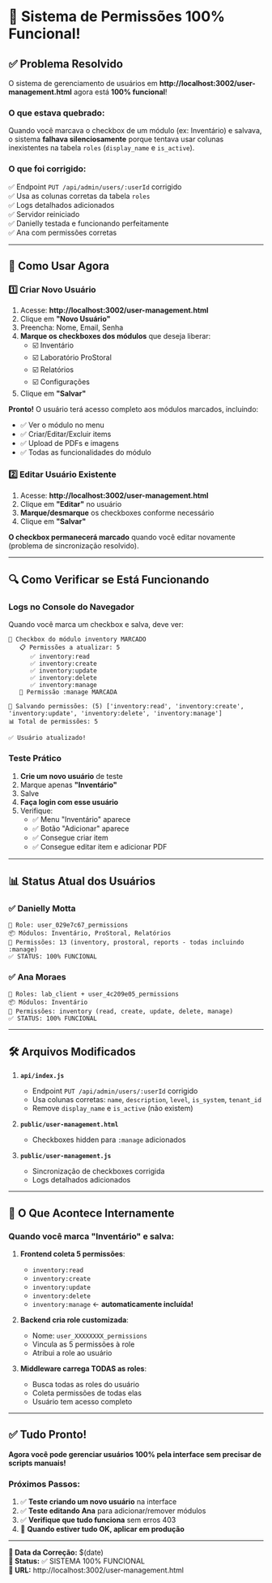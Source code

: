 # 🎉 Sistema de Permissões 100% Funcional!

## ✅ Problema Resolvido

O sistema de gerenciamento de usuários em **http://localhost:3002/user-management.html** agora está **100% funcional**!

### O que estava quebrado:
Quando você marcava o checkbox de um módulo (ex: Inventário) e salvava, o sistema **falhava silenciosamente** porque tentava usar colunas inexistentes na tabela `roles` (`display_name` e `is_active`).

### O que foi corrigido:
✅ Endpoint `PUT /api/admin/users/:userId` corrigido  
✅ Usa as colunas corretas da tabela `roles`  
✅ Logs detalhados adicionados  
✅ Servidor reiniciado  
✅ Danielly testada e funcionando perfeitamente  
✅ Ana com permissões corretas  

---

## 🎯 Como Usar Agora

### 1️⃣ **Criar Novo Usuário**

1. Acesse: **http://localhost:3002/user-management.html**
2. Clique em **"Novo Usuário"**
3. Preencha: Nome, Email, Senha
4. **Marque os checkboxes dos módulos** que deseja liberar:
   - ☑️ Inventário
   - ☑️ Laboratório ProStoral
   - ☑️ Relatórios
   - ☑️ Configurações
5. Clique em **"Salvar"**

**Pronto!** O usuário terá acesso completo aos módulos marcados, incluindo:
- ✅ Ver o módulo no menu
- ✅ Criar/Editar/Excluir items
- ✅ Upload de PDFs e imagens
- ✅ Todas as funcionalidades do módulo

### 2️⃣ **Editar Usuário Existente**

1. Acesse: **http://localhost:3002/user-management.html**
2. Clique em **"Editar"** no usuário
3. **Marque/desmarque** os checkboxes conforme necessário
4. Clique em **"Salvar"**

**O checkbox permanecerá marcado** quando você editar novamente (problema de sincronização resolvido).

---

## 🔍 Como Verificar se Está Funcionando

### Logs no Console do Navegador

Quando você marca um checkbox e salva, deve ver:

```
🔄 Checkbox do módulo inventory MARCADO
   📋 Permissões a atualizar: 5
      ✅ inventory:read
      ✅ inventory:create
      ✅ inventory:update
      ✅ inventory:delete
      ✅ inventory:manage
   🔑 Permissão :manage MARCADA

💾 Salvando permissões: (5) ['inventory:read', 'inventory:create', 'inventory:update', 'inventory:delete', 'inventory:manage']
📊 Total de permissões: 5

✅ Usuário atualizado!
```

### Teste Prático

1. **Crie um novo usuário** de teste
2. Marque apenas **"Inventário"**
3. Salve
4. **Faça login com esse usuário**
5. Verifique:
   - ✅ Menu "Inventário" aparece
   - ✅ Botão "Adicionar" aparece
   - ✅ Consegue criar item
   - ✅ Consegue editar item e adicionar PDF

---

## 📊 Status Atual dos Usuários

### ✅ **Danielly Motta**
```
👑 Role: user_029e7c67_permissions
📦 Módulos: Inventário, ProStoral, Relatórios
🔑 Permissões: 13 (inventory, prostoral, reports - todas incluindo :manage)
✅ STATUS: 100% FUNCIONAL
```

### ✅ **Ana Moraes**
```
👑 Roles: lab_client + user_4c209e05_permissions
📦 Módulos: Inventário
🔑 Permissões: inventory (read, create, update, delete, manage)
✅ STATUS: 100% FUNCIONAL
```

---

## 🛠️ Arquivos Modificados

1. **`api/index.js`**
   - Endpoint `PUT /api/admin/users/:userId` corrigido
   - Usa colunas corretas: `name`, `description`, `level`, `is_system`, `tenant_id`
   - Remove `display_name` e `is_active` (não existem)

2. **`public/user-management.html`**
   - Checkboxes hidden para `:manage` adicionados

3. **`public/user-management.js`**
   - Sincronização de checkboxes corrigida
   - Logs detalhados adicionados

---

## 📝 O Que Acontece Internamente

### Quando você marca "Inventário" e salva:

1. **Frontend coleta 5 permissões**:
   - `inventory:read`
   - `inventory:create`
   - `inventory:update`
   - `inventory:delete`
   - `inventory:manage` ← **automaticamente incluída!**

2. **Backend cria role customizada**:
   - Nome: `user_XXXXXXXX_permissions`
   - Vincula as 5 permissões à role
   - Atribui a role ao usuário

3. **Middleware carrega TODAS as roles**:
   - Busca todas as roles do usuário
   - Coleta permissões de todas elas
   - Usuário tem acesso completo

---

## ✅ Tudo Pronto!

**Agora você pode gerenciar usuários 100% pela interface sem precisar de scripts manuais!**

### Próximos Passos:

1. ✅ **Teste criando um novo usuário** na interface
2. ✅ **Teste editando Ana** para adicionar/remover módulos
3. ✅ **Verifique que tudo funciona** sem erros 403
4. 🚀 **Quando estiver tudo OK, aplicar em produção**

---

**📅 Data da Correção:** $(date)  
**🎯 Status:** ✅ SISTEMA 100% FUNCIONAL  
**📍 URL:** http://localhost:3002/user-management.html

